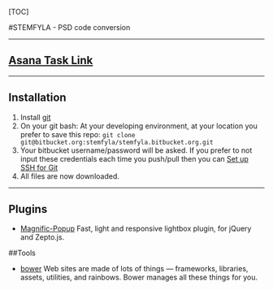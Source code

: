 [TOC] 

#STEMFYLA - PSD code conversion

***

## [Asana Task Link](https://app.asana.com/0/21425644731737/21425644731744) 

***

## Installation
1. Install [git](http://git-scm.com/downloads)
2. On your git bash:
	At your developing environment, at your location you prefer to save this repo: `git clone git@bitbucket.org:stemfyla/stemfyla.bitbucket.org.git`  
3. Your bitbucket username/password will be asked. If you prefer to not input these credentials each time you push/pull then you can [Set up SSH for Git](https://confluence.atlassian.com/display/BITBUCKET/Set+up+SSH+for+Git)  
4. All files are now downloaded.  
***

## Plugins
- [Magnific-Popup](https://github.com/dimsemenov/Magnific-Popup) Fast, light and responsive lightbox plugin, for jQuery and Zepto.js.
                                                                 

##Tools
- [bower](http://bower.io/) Web sites are made of lots of things — frameworks, libraries, assets, utilities, and rainbows. Bower manages all these things for you.